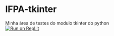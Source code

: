 # IFPA-tkinter

Minha área de testes do modulo tkinter do python\
[![Run on Repl.it](https://repl.it/badge/github/vitorkoch/IFPA-tkinter)](https://repl.it/github/vitorkoch/IFPA-tkinter)
